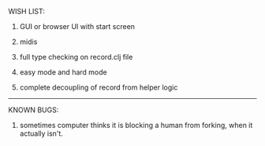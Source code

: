WISH LIST:

1. GUI or browser UI with start screen

2. midis

3. full type checking on record.clj file

4. easy mode and hard mode

5. complete decoupling of record from helper logic

_____________________________________________________________________________________________

KNOWN BUGS:

1. sometimes computer thinks it is blocking a human from forking, when it actually isn't.
